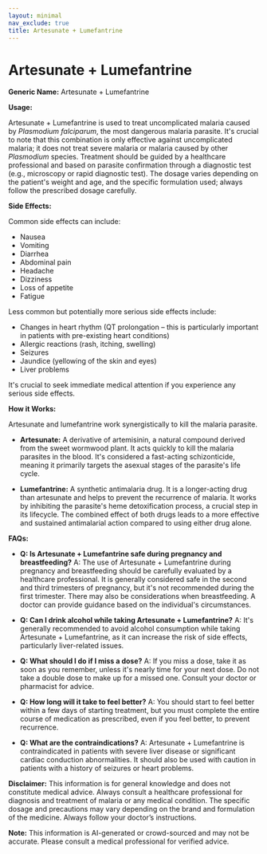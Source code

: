 ```yaml
---
layout: minimal
nav_exclude: true
title: Artesunate + Lumefantrine
---
```


# Artesunate + Lumefantrine

**Generic Name:** Artesunate + Lumefantrine

**Usage:**

Artesunate + Lumefantrine is used to treat uncomplicated malaria caused by *Plasmodium falciparum*, the most dangerous malaria parasite.  It's crucial to note that this combination is only effective against uncomplicated malaria; it does not treat severe malaria or malaria caused by other *Plasmodium* species.  Treatment should be guided by a healthcare professional and based on parasite confirmation through a diagnostic test (e.g., microscopy or rapid diagnostic test).  The dosage varies depending on the patient's weight and age, and the specific formulation used;  always follow the prescribed dosage carefully.

**Side Effects:**

Common side effects can include:

* Nausea
* Vomiting
* Diarrhea
* Abdominal pain
* Headache
* Dizziness
* Loss of appetite
* Fatigue

Less common but potentially more serious side effects include:

* Changes in heart rhythm (QT prolongation – this is particularly important in patients with pre-existing heart conditions)
* Allergic reactions (rash, itching, swelling)
* Seizures
* Jaundice (yellowing of the skin and eyes)
* Liver problems

It's crucial to seek immediate medical attention if you experience any serious side effects.

**How it Works:**

Artesunate and lumefantrine work synergistically to kill the malaria parasite.

* **Artesunate:**  A derivative of artemisinin, a natural compound derived from the sweet wormwood plant.  It acts quickly to kill the malaria parasites in the blood.  It's considered a fast-acting schizonticide, meaning it primarily targets the asexual stages of the parasite's life cycle.

* **Lumefantrine:** A synthetic antimalaria drug.  It is a longer-acting drug than artesunate and helps to prevent the recurrence of malaria. It works by inhibiting the parasite's heme detoxification process, a crucial step in its lifecycle.  The combined effect of both drugs leads to a more effective and sustained antimalarial action compared to using either drug alone.

**FAQs:**

* **Q: Is Artesunate + Lumefantrine safe during pregnancy and breastfeeding?** A:  The use of Artesunate + Lumefantrine during pregnancy and breastfeeding should be carefully evaluated by a healthcare professional.  It is generally considered safe in the second and third trimesters of pregnancy, but it's not recommended during the first trimester.  There may also be considerations when breastfeeding.  A doctor can provide guidance based on the individual's circumstances.

* **Q: Can I drink alcohol while taking Artesunate + Lumefantrine?** A:  It's generally recommended to avoid alcohol consumption while taking Artesunate + Lumefantrine, as it can increase the risk of side effects, particularly liver-related issues.

* **Q: What should I do if I miss a dose?** A:  If you miss a dose, take it as soon as you remember, unless it's nearly time for your next dose. Do not take a double dose to make up for a missed one.  Consult your doctor or pharmacist for advice.

* **Q: How long will it take to feel better?** A: You should start to feel better within a few days of starting treatment, but you must complete the entire course of medication as prescribed, even if you feel better, to prevent recurrence.

* **Q: What are the contraindications?** A:  Artesunate + Lumefantrine is contraindicated in patients with severe liver disease or significant cardiac conduction abnormalities. It should also be used with caution in patients with a history of seizures or heart problems.


**Disclaimer:** This information is for general knowledge and does not constitute medical advice. Always consult a healthcare professional for diagnosis and treatment of malaria or any medical condition.  The specific dosage and precautions may vary depending on the brand and formulation of the medicine.  Always follow your doctor’s instructions.


**Note:** This information is AI-generated or crowd-sourced and may not be accurate. Please consult a medical professional for verified advice.